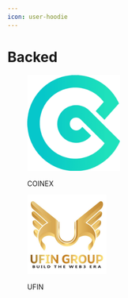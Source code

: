 ```yaml
---
icon: user-hoodie
---
```


# Backed



<figure><img src="../.gitbook/assets/logo coinex.png" alt="" width="188"><figcaption><p>COINEX</p></figcaption></figure>

<figure><img src="../.gitbook/assets/Ufin.jpg" alt="" width="160"><figcaption><p>UFIN</p></figcaption></figure>
